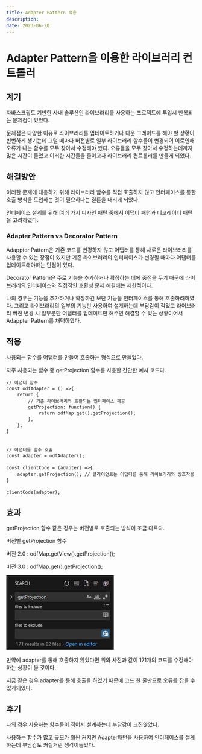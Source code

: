 ```yaml
---
title: Adapter Pattern 적용
description: 
date: 2023-06-20
---
```


# Adapter Pattern을 이용한 라이브러리 컨트롤러 

## 계기

자바스크립트 기반한 사내 솔루션인 라이브러리를 사용하는 프로젝트에 투입시 반복되는 문제점이 있었다. 

문제점은 다양한 이유로 라이브러리를 업데이트하거나 다운 그레이드를 해야 할 상황이 빈번하게 생기는데 그럴 때마다 버전별로 일부 라이브러리 함수들이 변경되어 이로인해 오류가 나는 함수를 모두 찾아서 수정해야 했다. 
오류들을 모두 찾아서 수정하는데까지 많은 시간이 들었고 이러한 시간들을 줄이고자 라이브러리 컨트롤러를 만들게 되었다.
  
## 해결방안 

이러한 문제에 대응하기 위해 라이브러리 함수를 직접 호출하지 않고 인터페이스를 통한 호출 방식을 도입하는 것이 필요하다는 결론을 내리게 되었다.

인터페이스 설계를 위해 여러 가지 디자인 패턴 중에서 어댑터 패턴과 데코레이터 패턴을 고려하였다.

### Adapter Pattern vs Decorator Pattern


Adappter Pattern은 기존 코드를 변경하지 않고 어댑터를 통해 새로운 라이브러리를 사용할 수 있는 장점이 있지만 기존 라이브러리의 인터페이스가 변경될 때마다 어댑터를 업데이트해야하는 단점이 있다.

Decorator Pattern은 주로 기능을 추가하거나 확장하는 데에 중점을 두기 때문에 라이브러리의 인터페이스와 직접적인 호환성 문제 해결에는 제한적이다.

나의 경우는 기능을 추가하거나 확장하긴 보단 기능을 인터페이스를 통해 호출하려하였다. 그리고 라이브러리의 일부의 기능만 사용하여 설계하는데 부담감이 적었고 라이브러리 버전 변경 시 일부분만 어댑터를 업데이트만 해주면 해결할 수 있는 상황이어서 Adappter Pattern를 채택하였다.


## 적용 

사용되는 함수를 어댑터를 만들어 호출하는 형식으로 만들었다.  

자주 사용되는 함수 중 getProjection 함수를 사용한 간단한 예시 코드다.


```
// 어댑터 함수
const odfAdapter = () =>{
    return {
        // 기존 라이브러리와 호환되는 인터페이스 제공
        getProjection: function() {
            return odfMap.get().getProjection();
        },
    };
}


// 어댑터를 함수 호출
const adapter = odfAdapter();

const clientCode = (adapter) =>{
    adapter.getProjection(); // 클라이언트는 어댑터를 통해 라이브러리와 상호작용
}

clientCode(adapter);
```

## 효과

getProjection 함수 같은 경우는 버전별로 호출되는 방식이 조금 다르다.


버전별 getProjection 함수 

버전 2.0  : odfMap.getView().getProjection();

버전 3.0  : odfMap.get().getProjection();

<div style="
    display: inline-flex;
"><img src="image-5.png" alt="Alt text">
</div>


만약에 adapter를 통해 호출하지 않았다면 위와 사진과 같이 171개의 코드를 수정해야하는 상황이 올 것이다. 


지금 같은 경우 adapter를 통해 호출을 하였기 때문에 코드 한 줄만으로 오류를 잡을 수 있게되었다.

## 후기

나의 경우 사용하는 함수들이 적어서 설계하는데 부담감이 크진않았다. 


사용하는 함수가 많고 규모가 훨씬 커지면 Adapter패턴을 사용하여 인터페이스를 설계하는데 부담감도 커질거란 생각이들었다.



